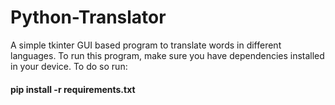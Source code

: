 # Python-Translator
A simple tkinter GUI based program to translate words in different languages.
To run this program, make sure you have dependencies installed in your device. To do so run:
<h4>pip install -r requirements.txt</h4>
